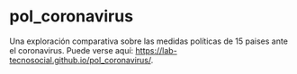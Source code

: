 # pol_coronavirus

Una exploración comparativa sobre las medidas políticas de 15 paises ante el coronavirus. Puede verse aquí: https://lab-tecnosocial.github.io/pol_coronavirus/.
